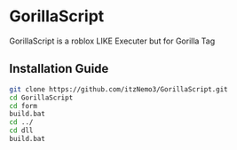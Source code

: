 # GorillaScript
GorillaScript is a roblox LIKE Executer but for Gorilla Tag

## Installation Guide

```bash
git clone https://github.com/itzNemo3/GorillaScript.git
cd GorillaScript
cd form
build.bat
cd ../
cd dll
build.bat
```
